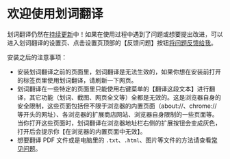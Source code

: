 # 欢迎使用划词翻译

划词翻译仍然在[持续更新](../log.md)中！如果在使用过程中遇到了问题或想要提出改进，可以进入划词翻译的设置页、点击设置页顶部的【反馈问题】按钮[将问题反馈给我](../issues.mdx)。

安装之后的注意事项：

- 安装划词翻译之前的页面里，划词翻译是无法生效的，如果你想在安装前打开的标签页里使用划词翻译，请刷新一下网页。
- 划词翻译在一些特定的页面里只能使用右键菜单的【翻译这段文本】进行翻译，其它功能（划词、截图、网页全文等）全都是无效的。这是浏览器自身的安全限制，这些页面包括但不限于浏览器的内置页面（about://、chrome:// 等开头的网址）、各浏览器的扩展商店网站、浏览器自身限制的一些页面等。当你打开这些页面时，划词翻译在浏览器地址栏右侧的扩展按钮会变成灰色，打开后会提示你【在浏览器的内置页面中无效】。
- 想要翻译 PDF 文件或是电脑里的 `.txt`、`.html`、图片等文件的方法请查看[常见问题](../faq.mdx)。